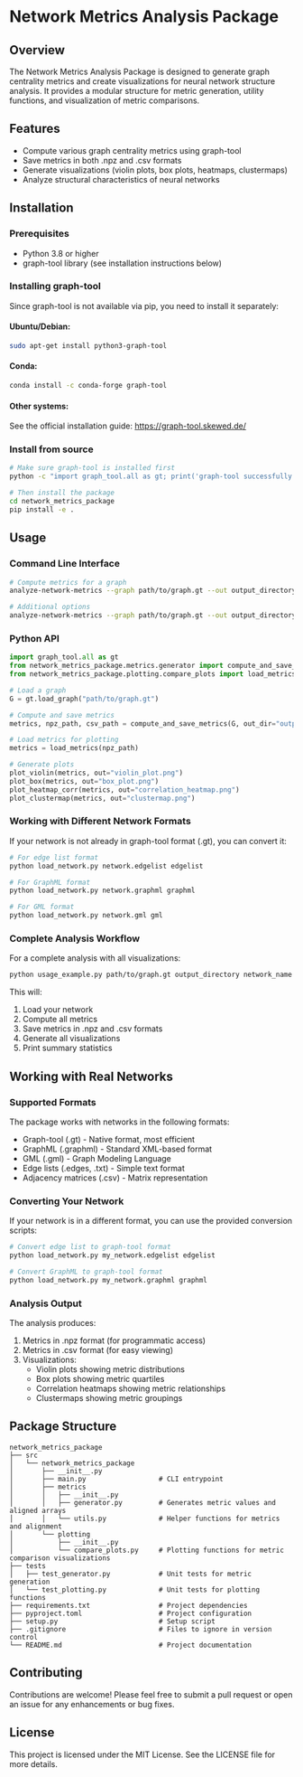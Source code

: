 # Network Metrics Analysis Package

## Overview
The Network Metrics Analysis Package is designed to generate graph centrality metrics and create visualizations for neural network structure analysis. It provides a modular structure for metric generation, utility functions, and visualization of metric comparisons.

## Features
- Compute various graph centrality metrics using graph-tool
- Save metrics in both .npz and .csv formats
- Generate visualizations (violin plots, box plots, heatmaps, clustermaps)
- Analyze structural characteristics of neural networks

## Installation

### Prerequisites
- Python 3.8 or higher
- graph-tool library (see installation instructions below)

### Installing graph-tool
Since graph-tool is not available via pip, you need to install it separately:

#### Ubuntu/Debian:
```bash
sudo apt-get install python3-graph-tool
```

#### Conda:
```bash
conda install -c conda-forge graph-tool
```

#### Other systems:
See the official installation guide: https://graph-tool.skewed.de/

### Install from source
```bash
# Make sure graph-tool is installed first
python -c "import graph_tool.all as gt; print('graph-tool successfully imported')"

# Then install the package
cd network_metrics_package
pip install -e .
```

## Usage

### Command Line Interface
```bash
# Compute metrics for a graph
analyze-network-metrics --graph path/to/graph.gt --out output_directory --prefix network_name

# Additional options
analyze-network-metrics --graph path/to/graph.gt --out output_directory --prefix network_name --no-normalize --threads 4
```

### Python API
```python
import graph_tool.all as gt
from network_metrics_package.metrics.generator import compute_and_save_metrics
from network_metrics_package.plotting.compare_plots import load_metrics, plot_violin, plot_box, plot_heatmap_corr, plot_clustermap

# Load a graph
G = gt.load_graph("path/to/graph.gt")

# Compute and save metrics
metrics, npz_path, csv_path = compute_and_save_metrics(G, out_dir="output_directory", prefix="network_name")

# Load metrics for plotting
metrics = load_metrics(npz_path)

# Generate plots
plot_violin(metrics, out="violin_plot.png")
plot_box(metrics, out="box_plot.png")
plot_heatmap_corr(metrics, out="correlation_heatmap.png")
plot_clustermap(metrics, out="clustermap.png")
```

### Working with Different Network Formats

If your network is not already in graph-tool format (.gt), you can convert it:

```bash
# For edge list format
python load_network.py network.edgelist edgelist

# For GraphML format
python load_network.py network.graphml graphml

# For GML format
python load_network.py network.gml gml
```

### Complete Analysis Workflow

For a complete analysis with all visualizations:

```bash
python usage_example.py path/to/graph.gt output_directory network_name
```

This will:
1. Load your network
2. Compute all metrics
3. Save metrics in .npz and .csv formats
4. Generate all visualizations
5. Print summary statistics

## Working with Real Networks

### Supported Formats
The package works with networks in the following formats:
- Graph-tool (.gt) - Native format, most efficient
- GraphML (.graphml) - Standard XML-based format
- GML (.gml) - Graph Modeling Language
- Edge lists (.edges, .txt) - Simple text format
- Adjacency matrices (.csv) - Matrix representation

### Converting Your Network
If your network is in a different format, you can use the provided conversion scripts:

```bash
# Convert edge list to graph-tool format
python load_network.py my_network.edgelist edgelist

# Convert GraphML to graph-tool format
python load_network.py my_network.graphml graphml
```

### Analysis Output
The analysis produces:
1. Metrics in .npz format (for programmatic access)
2. Metrics in .csv format (for easy viewing)
3. Visualizations:
   - Violin plots showing metric distributions
   - Box plots showing metric quartiles
   - Correlation heatmaps showing metric relationships
   - Clustermaps showing metric groupings

## Package Structure
```
network_metrics_package
├── src
│   └── network_metrics_package
│       ├── __init__.py
│       ├── main.py                  # CLI entrypoint
│       ├── metrics
│       │   ├── __init__.py
│       │   ├── generator.py         # Generates metric values and aligned arrays
│       │   └── utils.py             # Helper functions for metrics and alignment
│       └── plotting
│           ├── __init__.py
│           └── compare_plots.py     # Plotting functions for metric comparison visualizations
├── tests
│   ├── test_generator.py            # Unit tests for metric generation
│   └── test_plotting.py             # Unit tests for plotting functions
├── requirements.txt                 # Project dependencies
├── pyproject.toml                   # Project configuration
├── setup.py                         # Setup script
├── .gitignore                       # Files to ignore in version control
└── README.md                        # Project documentation
```

## Contributing
Contributions are welcome! Please feel free to submit a pull request or open an issue for any enhancements or bug fixes.

## License
This project is licensed under the MIT License. See the LICENSE file for more details.
